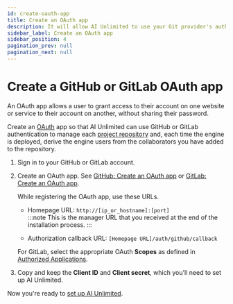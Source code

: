 ```yaml
---
id: create-oauth-app
title: Create an OAuth app
description: It will allow AI Unlimited to use your Git provider's authentication to manage project repositories.
sidebar_label: Create an OAuth app
sidebar_position: 4
pagination_prev: null
pagination_next: null
---
```


# Create a GitHub or GitLab OAuth app

An OAuth app allows a user to grant access to their account on one website or service to their account on another, without sharing their password.

Create an [OAuth](https://oauth.net/2/) app so that AI Unlimited can use GitHub or GitLab authentication to manage each [project repository](/docs/glossary.md#project-repository) and, each time the engine is deployed, derive the engine users from the collaborators you have added to the repository.

1. Sign in to your GitHub or GitLab account. 

2. Create an OAuth app. See [GitHub: Create an OAuth app](https://docs.github.com/en/apps/oauth-apps/building-oauth-apps/creating-an-oauth-app) or [GitLab: Create an OAuth app](https://docs.gitlab.com/ee/integration/oauth_provider.html).
  
    While registering the OAuth app, use these URLs.
 
    - Homepage URL: `http://[ip_or_hostname]:[port]`<br/>
      :::note
      This is the manager URL that you received at the end of the installation process.
      :::
 
    - Authorization callback URL: `[Homepage URL]/auth/github/callback`
    
    For GitLab, select the appropriate OAuth **Scopes** as defined in [Authorized Applications](https://docs.gitlab.com/ee/integration/oauth_provider.html#view-all-authorized-applications).

3.	Copy and keep the **Client ID** and **Client secret**, which you'll need to set up AI Unlimited. 

Now you're ready to [set up AI Unlimited](/docs/install-ai-unlimited/setup-ai-unlimited.md).



